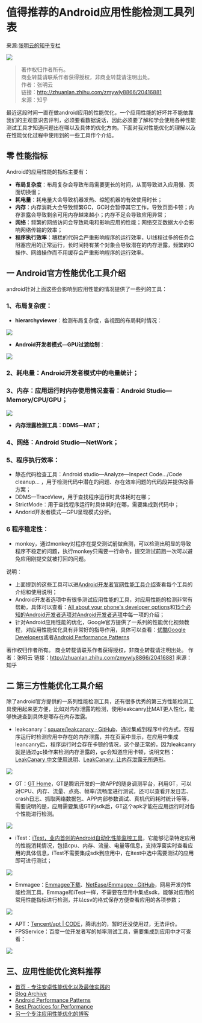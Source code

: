 # 值得推荐的Android应用性能检测工具列表

来源:[张明云的知乎专栏](http://zhuanlan.zhihu.com/zmywly8866/20416881?from=groupmessage&isappinstalled=0)

![](RecommendPerformanceTools/1.png)

> 著作权归作者所有。<br/>
> 商业转载请联系作者获得授权，非商业转载请注明出处。<br/>
> 作者：张明云<br/>
> 链接：http://zhuanlan.zhihu.com/zmywly8866/20416881<br/>
> 来源：知乎<br/>

最近这段时间一直在做android应用的性能优化，一个应用性能的好坏并不能依靠我们的主观意识去评判，必须要看数据说话，因此必须要了解和学会使用各种性能测试工具才知道问题出在哪以及具体的优化方向。下面对我对性能优化的理解以及在性能优化过程中使用到的一些工具作个介绍。

## 零 性能指标

Android的应用性能的指标主要有：

* **布局复杂度**：布局复杂会导致布局需要更长的时间，从而导致进入应用慢、页面切换慢；
* **耗电量**：耗电量大会导致机器发热、缩短机器的有效使用时长；
* **内存**：内存消耗大会导致频繁GC，GC时会暂停其它工作，导致页面卡顿；内存泄露会导致剩余可用内存越来越小；内存不足会导致应用异常；
* **网络**：频繁的网络访问会导致耗电和影响应用的性能；网络交互数据大小会影响网络传输的效率；
* **程序执行效率**：糟糕的代码会严重影响程序的运行效率，UI线程过多的任务会阻塞应用的正常运行，长时间持有某个对象会导致潜在的内存泄露，频繁的IO操作、网络操作而不用缓存会严重影响程序的运行效率。

## 一 Android官方性能优化工具介绍

android针对上面这些会影响到应用性能的情况提供了一些列的工具：

### 1、布局复杂度：

* **hierarchyviewer**：检测布局复杂度，各视图的布局耗时情况：

![](RecommendPerformanceTools/2.png)

* **Android开发者模式—GPU过渡绘制**：

![](RecommendPerformanceTools/3.jpg)

### 2、耗电量：Android开发者模式中的电量统计；

### 3、内存：应用运行时内存使用情况查看：Android Studio—Memory/CPU/GPU；

![](RecommendPerformanceTools/4.png)

* **内存泄露检测工具：DDMS—MAT；**


### 4、网络：Android Studio—NetWork；

### 5、程序执行效率：

* 静态代码检查工具：Android studio—Analyze—Inspect Code.../Code cleanup... ，用于检测代码中潜在的问题、存在效率问题的代码段并提供改善方案；
* DDMS—TraceView，用于查找程序运行时具体耗时在哪；
* StrictMode：用于查找程序运行时具体耗时在哪，需要集成到代码中；
* Andorid开发者模式—GPU呈现模式分析。

### 6 程序稳定性：

* monkey，通过monkey对程序在提交测试前做自测，可以检测出明显的导致程序不稳定的问题，执行monkey只需要一行命令，提交测试前跑一次可以避免应用刚提交就被打回的问题。

说明：

* 上面提到的这些工具可以进[Android开发者官网性能工具介绍](https://link.zhihu.com/?target=http%3A//developer.android.com/intl/zh-cn/tools/performance/index.html)查看每个工具的介绍和使用说明；
* Android开发者选项中有很多测试应用性能的工具，对应用性能的检测非常有帮助，具体可以查看：[All about your phone's developer options](https://link.zhihu.com/?target=http%3A//www.androidcentral.com/all-about-your-phones-developer-options)和[15个必知的Android开发者选项对Android开发者选项](https://link.zhihu.com/?target=http%3A//mp.weixin.qq.com/s%3F__biz%3DMzA4MjU5NTY0NA%3D%3D%26mid%3D401101455%26idx%3D1%26sn%3Ddffc19631e2356ed0aea581f5d7769d7%23rd)中每一项的介绍；
* 针对Android应用性能的优化，Google官方提供了一系列的性能优化视频教程，对应用性能优化具有非常好的指导作用，具体可以查看：[优酷Google Developers](https://link.zhihu.com/?target=http%3A//i.youku.com/u/UMjczOTc0NDkzNg%3D%3D)或者[Android Performance Patterns](https://link.zhihu.com/?target=https%3A//www.youtube.com/playlist%3Flist%3DPLWz5rJ2EKKc9CBxr3BVjPTPoDPLdPIFCE)

著作权归作者所有。
商业转载请联系作者获得授权，非商业转载请注明出处。
作者：张明云
链接：http://zhuanlan.zhihu.com/zmywly8866/20416881
来源：知乎

## 二 第三方性能优化工具介绍

除了android官方提供的一系列性能检测工具，还有很多优秀的第三方性能检测工具使用起来更方便，比如对内存泄露的检测，使用leakcanry比MAT更人性化，能够快速查到具体是哪存在内存泄露。

* leakcanary：[square/leakcanary · GitHub](https://link.zhihu.com/?target=https%3A//github.com/square/leakcanary)，通过集成到程序中的方式，在程序运行时检测应用中存在的内存泄露，并在页面中显示，在应用中集成leancanry后，程序运行时会存在卡顿的情况，这个是正常的，因为leakcanry就是通过gc操作来检测内存泄露的，gc会知道应用卡顿，说明文档：[LeakCanary 中文使用说明](https://link.zhihu.com/?target=http%3A//www.liaohuqiu.net/cn/posts/leak-canary-read-me/)、[LeakCanary: 让内存泄露无所遁形](https://link.zhihu.com/?target=http%3A//www.liaohuqiu.net/cn/posts/leak-canary/)。

![](RecommendPerformanceTools/5.png)

* GT：[GT Home](https://link.zhihu.com/?target=http%3A//gt.tencent.com/)，GT是腾讯开发的一款APP的随身调测平台，利用GT，可以对CPU、内存、流量、点亮、帧率/流畅度进行测试，还可以查看开发日志、crash日志、抓取网络数据包、APP内部参数调试、真机代码耗时统计等等，需要说明的是，应用需要集成GT的sdk后，GT这个apk才能在应用运行时对各个性能进行检测。

![](RecommendPerformanceTools/6.jpg)

* iTest：[iTest，业内首创的Android自动化性能监控工具](https://link.zhihu.com/?target=http%3A//itest.iflytesting.com/%3Fp%3D1)，它能够记录特定应用的性能消耗情况，包括cpu、内存、流量、电量等信息，支持浮窗实时查看应用的具体信息，iTest不需要集成sdk到应用中，在itest中选中需要测试的应用即可进行测试；

![](RecommendPerformanceTools/7.png)

* Emmagee：[Emmagee下载](https://link.zhihu.com/?target=https%3A//code.google.com/p/emmagee/downloads/list)、[NetEase/Emmagee · GitHub](https://link.zhihu.com/?target=https%3A//github.com/NetEase/Emmagee)，网易开发的性能检测工具，Emmage和iTest一样，不需要在应用中集成sdk，能够对应用的常用性能指标进行检测，并以csv的格式保存方便查看应用的各项参数；

![](RecommendPerformanceTools/8.jpg)


* APT：[Tencent/apt | CODE](https://link.zhihu.com/?target=https%3A//code.csdn.net/Tencent/apt)，腾讯出的，暂时还没使用过，无法评价。
* FPSService：百度一位开发者写的帧率测试工具，需要集成到应用中才可查看：

![](RecommendPerformanceTools/9.png)

## 三、应用性能优化资料推荐

* [首页 - 专注安卓性能优化以及最佳实践的](https://link.zhihu.com/?target=http%3A//android-performance.com/)
* [Blog Archive](https://link.zhihu.com/?target=http%3A//hukai.me/blog/archives/)
* [Android Performance Patterns](https://link.zhihu.com/?target=https%3A//www.youtube.com/playlist%3Flist%3DPLWz5rJ2EKKc9CBxr3BVjPTPoDPLdPIFCE)
* [Best Practices for Performance](https://link.zhihu.com/?target=http%3A//developer.android.com/intl/zh-cn/training/best-performance.html)
* [另一个专注应用性能优化的博客](https://link.zhihu.com/?target=http%3A//wuche.info/archive.html)












